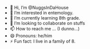 - 👋 Hi, I’m @NuggsInDaHouse
- 👀 I’m interested in entemology.
- 🌱 I’m currently learning 8th grade.
- 💞️ I’m looking to collaborate on stuffs
- 📫 How to reach me ... (I dunno...)
- 😄 Pronouns: he/him
- ⚡ Fun fact: I live in a family of 8.

<!---
NuggsInDaHouse/NuggsInDaHouse is a ✨ special ✨ repository because its `README.md` (this file) appears on your GitHub profile.
You can click the Preview link to take a look at your changes.
--->
